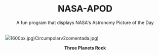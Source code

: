 <div align="center">
  <h1>
    NASA-APOD
  </h1>
</div>
  
<div align="center">
  A fun program that displays NASA's Astronomy Picture of the Day
</div>

<br>

![](https://apod.nasa.gov/apod/image/2311/MoonVenusJupiter_Passalacqua_960.jpg)1600px.jpg)Circumpolarv2comentada.jpg)

<p align = "center">
  <b>Three Planets Rock</b>
</p>
